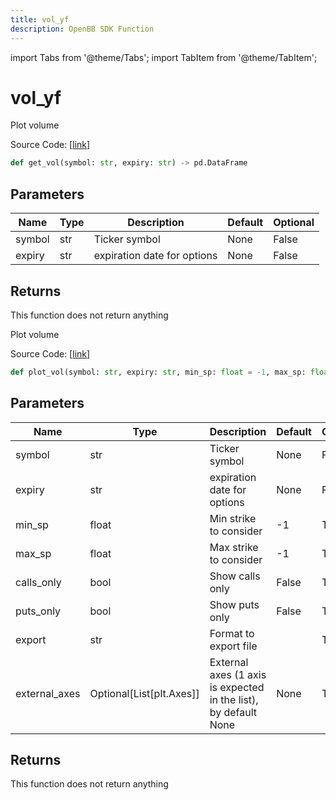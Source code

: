 ```yaml
---
title: vol_yf
description: OpenBB SDK Function
---
```


import Tabs from '@theme/Tabs';
import TabItem from '@theme/TabItem';

# vol_yf

<Tabs>
<TabItem value="model" label="Model" default>

Plot volume

Source Code: [[link](https://github.com/OpenBB-finance/OpenBBTerminal/tree/main/openbb_terminal/stocks/options/yfinance_model.py#L580)]

```python
def get_vol(symbol: str, expiry: str) -> pd.DataFrame
```
## Parameters

| Name | Type | Description | Default | Optional |
| ---- | ---- | ----------- | ------- | -------- |
| symbol | str | Ticker symbol | None | False |
| expiry | str | expiration date for options | None | False |

## Returns

This function does not return anything



</TabItem>
<TabItem value="view" label="View">

Plot volume

Source Code: [[link](https://github.com/OpenBB-finance/OpenBBTerminal/tree/main/openbb_terminal/stocks/options/yfinance_view.py#L338)]

```python
def plot_vol(symbol: str, expiry: str, min_sp: float = -1, max_sp: float = -1, calls_only: bool = False, puts_only: bool = False, export: str = "", external_axes: Optional[List[matplotlib.axes._axes.Axes]] = None) -> None
```
## Parameters

| Name | Type | Description | Default | Optional |
| ---- | ---- | ----------- | ------- | -------- |
| symbol | str | Ticker symbol | None | False |
| expiry | str | expiration date for options | None | False |
| min_sp | float | Min strike to consider | -1 | True |
| max_sp | float | Max strike to consider | -1 | True |
| calls_only | bool | Show calls only | False | True |
| puts_only | bool | Show puts only | False | True |
| export | str | Format to export file |  | True |
| external_axes | Optional[List[plt.Axes]] | External axes (1 axis is expected in the list), by default None | None | True |

## Returns

This function does not return anything



</TabItem>
</Tabs>